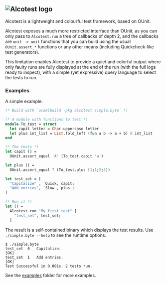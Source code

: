 ## ![Alcotest logo](https://raw.githubusercontent.com/samoht/alcotest/logo/alcotest-logo.png)

Alcotest is a lightweight and colourful test framework, based on OUnit.

Alcotest exposes a much more restricted interface than OUnit, as you can
only pass to `Alcotest.run` a tree of callbacks of depth 2, and the
callbacks are `unit -> unit` functions that you can build using the
usual `OUnit.assert_*` functions or any other means (including
Quickcheck-like test generators).

This limitation enables Alcotest to provide a quiet and colorful
output where only faulty runs are fully displayed at the end of the
run (with the full logs ready to inspect), with a simple (yet
expressive) query language to select the tests to run.

### Examples

A simple example:

```ocaml
(* Build with `ocamlbuild -pkg alcotest simple.byte` *)

(* A module with functions to test *)
module To_test = struct
  let capit letter = Char.uppercase letter
  let plus int_list = List.fold_left (fun a b -> a + b) 0 int_list
end

(* The tests *)
let capit () =
  OUnit.assert_equal 'A' (To_test.capit 'a')

let plus () =
  OUnit.assert_equal 7 (To_test.plus [1;1;2;3])

let test_set = [
  "Capitalize" , `Quick, capit;
  "Add entries", `Slow , plus ;
]

(* Run it *)
let () =
  Alcotest.run "My first test" [
    "test_set", test_set;
  ]
```

The result is a self-contained binary which displays the test results. Use
`./simple.byte --help` to see the runtime options.

```shell
$ ./simple.byte
test_set  0   Capitalize.                                                   [OK]
test_set  1   Add entries.                                                  [OK]
Test Successful in 0.001s. 2 tests run.
```

See the [examples](https://github.com/samoht/alcotest/tree/master/examples)
folder for more examples.
